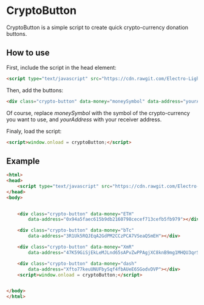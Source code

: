 # CryptoButton
CryptoButton is a simple script to create quick crypto-currency donation buttons.

## How to use
First, include the script in the head element:

```html
<script type="text/javascript" src="https://cdn.rawgit.com/Electro-Light/CryptoButton/master/crypto.src.js"></script>
```
Then, add the buttons:

```html
<div class="crypto-button" data-money="moneySymbol" data-address="yourAddress"></div>
```
Of course, replace *moneySymbol* with the symbol of the crypto-currency you want to use, and *yourAddress* with your receiver address.

Finaly, load the script:

```html
<script>window.onload = cryptoButton;</script>
```
## Example
```html
<html>
<head>
	<script type="text/javascript" src="https://cdn.rawgit.com/Electro-Light/CryptoButton/master/crypto.src.js"></script>
</head>
<body>


	<div class="crypto-button" data-money="ETH"
		data-address="0x94a5faec615b9db2160798cecef713cefb5fb979"></div>

	<div class="crypto-button" data-money="bTc"
		data-address="3R1Uk5RQJEqA2GdPM2CCzPCA7VSeaQSmEH"></div>

	<div class="crypto-button" data-money="XmR"
		data-address="47K59GiSjEkLeMJLnd65sAPvZwPPAgjXC8knB9mg1MHQU3qrSkcs4iZWbwaVe4vUMveKAzAiA4j8xgUi29TpKXpm3ycsQYU"></div>

	<div class="crypto-button" data-money="dash"
		data-address="Xfto77keuUNUFbySqf4fbAUeE6SGodvDVP"></div>
	<script>window.onload = cryptoButton;</script>


</body>
</html>
```